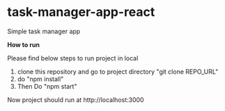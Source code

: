 # task-manager-app-react
Simple task manager app

**How to run**

Please find below steps to run project in local

1) clone this repository and go to project directory "git clone REPO_URL"
3) do "npm install"
4) Then Do "npm start" 

Now project should run at http://localhost:3000
